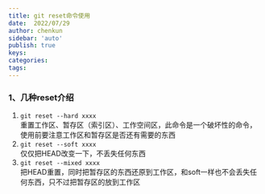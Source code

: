 ```yaml
---
title: git reset命令使用
date:  2022/07/29
author: chenkun
sidebar: 'auto'
publish: true
keys:
categories:
tags:
---
```


### 1、几种reset介绍
1. `git reset --hard xxxx`  
重置工作区、暂存区（索引区）、工作空间区，此命令是一个破坏性的命令，使用前要注意工作区和暂存区是否还有需要的东西  
2. `git reset --soft xxxx`  
仅仅把HEAD改变一下，不丢失任何东西  
3. `git reset --mixed xxxx`  
把HEAD重置，同时把暂存区的东西还原到工作区，和soft一样也不会丢失任何东西，只不过把暂存区的放到工作区